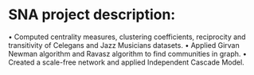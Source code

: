 # SNA project description:
• Computed centrality measures, clustering coefficients, reciprocity and transitivity of Celegans and Jazz Musicians datasets.
• Applied Girvan Newman algorithm and Ravasz algorithm to find communities in graph.
• Created a scale-free network and applied Independent Cascade Model.

